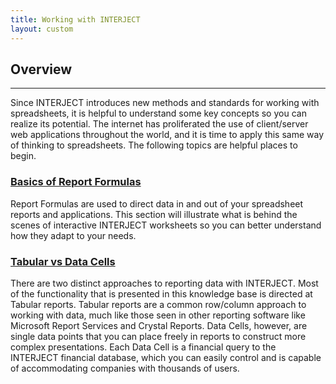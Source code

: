 ```yaml
---
title: Working with INTERJECT
layout: custom
---
```


##  **Overview**
---
Since INTERJECT introduces new methods and standards for working with spreadsheets, it is helpful to understand some key concepts so you can realize its potential. The internet has proliferated the use of client/server web applications throughout the world, and it is time to apply this same way of thinking to spreadsheets. The following topics are helpful places to begin. 

###  [ Basics of Report Formulas ](https://interject.atlassian.net/wiki/display/ID/Basics+of+Report+Formulas)

Report Formulas are used to direct data in and out of your spreadsheet reports and applications. This section will illustrate what is behind the scenes of interactive INTERJECT worksheets so you can better understand how they adapt to your needs. 

###  [ Tabular vs Data Cells ](https://interject.atlassian.net/wiki/display/ID/Data+Lists+vs+Data+Cells)

There are two distinct approaches to reporting data with INTERJECT. Most of the functionality that is presented in this knowledge base is directed at Tabular reports. Tabular reports are a common row/column approach to working with data, much like those seen in other reporting software like Microsoft Report Services and Crystal Reports. Data Cells, however, are single data points that you can place freely in reports to construct more complex presentations. Each Data Cell is a financial query to the INTERJECT financial database, which you can easily control and is capable of accommodating companies with thousands of users. 

  

